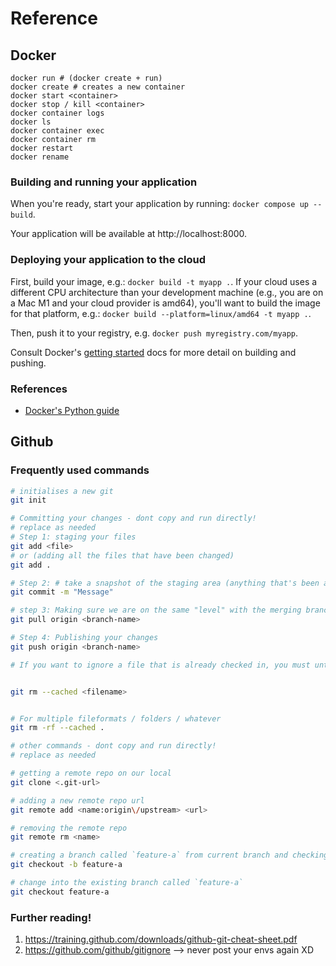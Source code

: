 # Reference

## Docker

```
docker run # (docker create + run)
docker create # creates a new container
docker start <container>
docker stop / kill <container>
docker container logs
docker ls
docker container exec
docker container rm 
docker restart
docker rename

```

### Building and running your application

When you're ready, start your application by running:
`docker compose up --build`.

Your application will be available at http://localhost:8000.

### Deploying your application to the cloud

First, build your image, e.g.: `docker build -t myapp .`.
If your cloud uses a different CPU architecture than your development
machine (e.g., you are on a Mac M1 and your cloud provider is amd64),
you'll want to build the image for that platform, e.g.:
`docker build --platform=linux/amd64 -t myapp .`.

Then, push it to your registry, e.g. `docker push myregistry.com/myapp`.

Consult Docker's [getting started](https://docs.docker.com/go/get-started-sharing/)
docs for more detail on building and pushing.

### References
* [Docker's Python guide](https://docs.docker.com/language/python/)


## Github
### Frequently used commands

```zsh
# initialises a new git
git init

```
```zsh
# Committing your changes - dont copy and run directly!
# replace as needed
# Step 1: staging your files
git add <file>
# or (adding all the files that have been changed)
git add .

# Step 2: # take a snapshot of the staging area (anything that's been added)
git commit -m "Message"

# step 3: Making sure we are on the same "level" with the merging branch (this basically fetches and auto-merges remote change on our local! and keeps us "conflict" free :D)
git pull origin <branch-name>

# Step 4: Publishing your changes
git push origin <branch-name>
```
```zsh
# If you want to ignore a file that is already checked in, you must untrack the file before you add a rule to ignore it. From your terminal, untrack the file.


git rm --cached <filename>


# For multiple fileformats / folders / whatever
git rm -rf --cached .

```

```zsh
# other commands - dont copy and run directly!
# replace as needed

# getting a remote repo on our local
git clone <.git-url>

# adding a new remote repo url
git remote add <name:origin\/upstream> <url>

# removing the remote repo
git remote rm <name>

# creating a branch called `feature-a` from current branch and checking out into it
git checkout -b feature-a

# change into the existing branch called `feature-a`
git checkout feature-a

```

### Further reading!
1. https://training.github.com/downloads/github-git-cheat-sheet.pdf
2. https://github.com/github/gitignore --> never post your envs again XD

